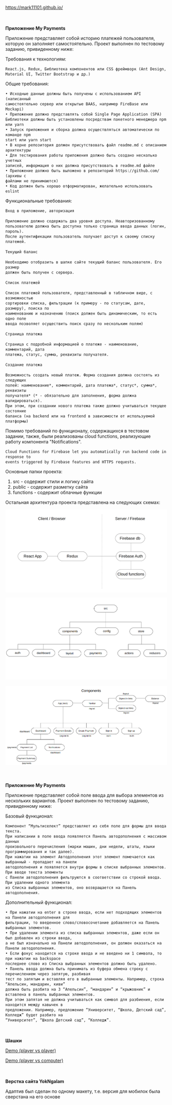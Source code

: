 https://mark11101.github.io/

<br/><br/>
**Приложение My Payments**

Приложение представляет собой историю платежей пользователя, которую он заполняет самостоятельно.
Проект выполнен по тестовому заданию, привиденному ниже:

Требования к технологиям:

    React.js, Redux, Библиотека компонентов или CSS фреймворк (Ant Design, 
    Material UI, Twitter Bootstrap и др.)

Общие требования:

    • Исходные данные должны быть получены с использованием API (написанный
    самостоятельно сервер или открытые BAAS, например FireBase или Mockapi)    
    • Приложение должно представлять собой Single Page Application (SPA)
    Библиотеки должны быть установлены посредствам пакетного менеджера npm или yarn
    • Запуск приложения и сборка должна осуществляться автоматически по команде npm
    start или yarn start
    • В корне репозитория должен присутствовать файл readme.md с описанием
    архитектуры
    • Для тестирования работы приложения должно быть создано несколько учетных
    записей, информация о них должна присутствовать в readme.md файле
    • Приложение должно быть выложено в репозиторий https://github.com/ (архивы с
    файлами не принимаются)
    • Код должен быть хорошо отформатирован, желательно использовать eslint
    
Функциональные требования:

    Вход в приложение, авторизация
    
    Приложение должно содержать два уровня доступа. Неавторизованному
    пользователю должна быть доступна только страница ввода данных (логин, пароль).
    После аутентификации пользователь получает доступ к своему списку платежей.
    
    Текущий баланс
    
    Необходимо отобразить в шапке сайте текущий баланс пользователя. Его размер
    должен быть получен с сервера.
    
    Список платежей
    
    Список платежей пользователя, представленный в табличном виде, с возможностью
    сортировки списка, фильтрации (к примеру - по статусам, дате, размеру), поиска по
    наименованию и назначению (поиск должен быть динамическим, то есть одно поле
    ввода позволяет осуществить поиск сразу по нескольким полям)
    
    Страница платежа
    
    Страница с подробной информацией о платеже - наименование, комментарий, дата
    платежа, статус, сумма, реквизиты получателя.
    
    Создание платежа
    
    Возможность создать новый платеж. Форма создания должна состоять из следующих
    полей: наименование*, комментарий, дата платежа*, статус*, сумма*, реквизиты
    получателя* (* - обязательно для заполнения, форма должна валидироваться).
    При этом, при создании нового платежа также должно учитываться текущее состояние
    баланса (на backend или на frontend в зависимости от используемой платформы)
    
Помимо требований по функционалу, содержащихся в тестовом задании, также, были реализованы cloud functions,
реализующие работу компонента "Notifications".

    Cloud Functions for Firebase let you automatically run backend code in response to 
    events triggered by Firebase features and HTTPS requests.      

Основные папки проекта:

1. src       - содержит стили и логику сайта
2. public    - содержит разметку сайта
3. functions - содержит облачные функции 

Остальная архитектура проекта представлена на следующих схемах: 

![Alt text](application.png?raw=true "Title")

![Alt text](src.png?raw=true "Title")
<br/><br/>
![Alt text](components.png?raw=true "Title")
<br/><br/><br/><br/>
**Приложение My Payments**

Приложение представляет собой поле ввода для выбора элементов из нескольких вариантов.
Проект выполнен по тестовому заданию, привиденному ниже:

Базовый функционал:  

    Компонент “Мультиселект” представляет из себя поле для формы для ввода текста.
    При написании в поле ввода появляется Панель автодополнения с массивом данных 
    произвольного перечисления (марки машин, дни недели, штаты, языки программирования и так далее). 
    При нажатии на элемент Автодополнения этот элемент помечается как выбранный - пропадает на панели 
    автодополнения и появляется внутри формы в списке выбранных элементов. При вводе текста элементы 
    с Панели автодополнения фильтруются в соответствии со строкой ввода. При удалении одного элемента 
    из Списка выбранных элементов, оно возвращается на Панель автодополнения. 

Дополнительный функционал:  

    • При нажатии на enter в строке ввода, если нет подходящих элементов на Панели автодополнения для 
    фильтрации, то введенное слово/словосочетание добавляется на Панель выбранных элементов.   
    • При удалении элемента из списка выбранных элементов, даже если он был добавлен из строки ввода, 
    а не был изначально на Панели автодополнения, он должен оказаться на Панели автодополнения.  
    • Если фокус находится на строке ввода и не введено ни 1 символа, то при нажатии на backspace 
    последнее слово из Списка выбранных элементов должно быть удалено.   
    • Панель ввода должна быть принимать из буфера обмена строку с перечислением через запятую, разбивая 
    тест по запятым и вставляя его в выбранные элементы. Например, строка “Апельсин, мандарин, киви” 
    должна быть разбита на 3 “Апельсин”, “мандарин” и “крыжовник” и вставлена в панель выбранных элементов. 
    При этом запятая не должна учитываться как символ для разбиения, если находится между кавычек в 
    предложении. Например, предложение “Университет, “Школа, Детский сад”, Колледж” будет разбито на 
    “Университет”, “Школа Детский сад”, “Колледж”.

<br/><br/>
**Шашки**

[Demo (player vs player)](https://codepen.io/Mark11101/pen/gVBmBj)

[Demo (player vs computer)](https://codepen.io/Mark11101/pen/ZEzWXxq)

<br/><br/>
**Верстка сайта YokNgalam**

Адаптив был сделан по одному макету, т.е. версия для мобилок была сверстана на его основе